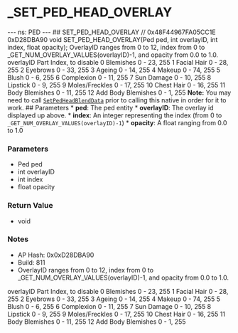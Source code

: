 # _SET_PED_HEAD_OVERLAY

--- ns: PED --- ## SET_PED_HEAD_OVERLAY  // 0x48F44967FA05CC1E 0xD28DBA90 void SET_PED_HEAD_OVERLAY(Ped ped, int overlayID, int index, float opacity);  OverlayID ranges from 0 to 12, index from 0 to _GET_NUM_OVERLAY_VALUES(overlayID)-1, and opacity from 0.0 to 1.0. overlayID       Part                  Index, to disable 0               Blemishes             0 - 23, 255 1               Facial Hair           0 - 28, 255 2               Eyebrows              0 - 33, 255 3               Ageing                0 - 14, 255 4               Makeup                0 - 74, 255 5               Blush                 0 - 6, 255 6               Complexion            0 - 11, 255 7               Sun Damage            0 - 10, 255 8               Lipstick              0 - 9, 255 9               Moles/Freckles        0 - 17, 255 10              Chest Hair            0 - 16, 255 11              Body Blemishes        0 - 11, 255 12              Add Body Blemishes    0 - 1, 255  **Note:**  You may need to call [`SetPedHeadBlendData`](#_0x9414E18B9434C2FE) prior to calling this native in order for it to work.  ## Parameters * **ped**: The ped entity * **overlayID**: The overlay id displayed up above. * **index**: An integer representing the index (from 0 to `_GET_NUM_OVERLAY_VALUES(overlayID)-1`) * **opacity**: A float ranging from 0.0 to 1.0

### Parameters
* Ped ped
* int overlayID
* int index
* float opacity

### Return Value
* void

### Notes
* AP Hash: 0x0xD28DBA90
* Build: 811
* OverlayID ranges from 0 to 12, index from 0 to _GET_NUM_OVERLAY_VALUES(overlayID)-1, and opacity from 0.0 to 1.0. 

overlayID       Part                  Index, to disable
0               Blemishes             0 - 23, 255
1               Facial Hair           0 - 28, 255
2               Eyebrows              0 - 33, 255
3               Ageing                0 - 14, 255
4               Makeup                0 - 74, 255
5               Blush                 0 - 6, 255
6               Complexion            0 - 11, 255
7               Sun Damage            0 - 10, 255
8               Lipstick              0 - 9, 255
9               Moles/Freckles        0 - 17, 255
10              Chest Hair            0 - 16, 255
11              Body Blemishes        0 - 11, 255
12              Add Body Blemishes    0 - 1, 255

